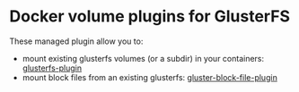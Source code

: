 # Docker volume plugins for GlusterFS

These managed plugin allow you to:
- mount existing glusterfs volumes (or a subdir) in your containers: [glusterfs-plugin](glusterfs-plugin/)
- mount block files from an existing glusterfs: [gluster-block-file-plugin](gluster-block-file-plugin/)

